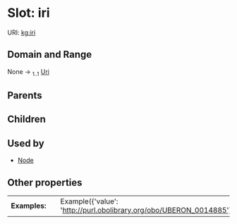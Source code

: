 
# Slot: iri



URI: [kg:iri](https://purl.humanatlas.io/vocab/kg#iri)


## Domain and Range

None &#8594;  <sub>1..1</sub> [Uri](types/Uri.md)

## Parents


## Children


## Used by

 * [Node](Node.md)

## Other properties

|  |  |  |
| --- | --- | --- |
| **Examples:** | | Example({'value': 'http://purl.obolibrary.org/obo/UBERON_0014885'}) |
